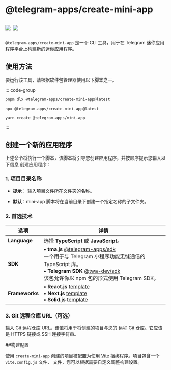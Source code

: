 # @telegram-apps/create-mini-app

<p style="display: inline-flex; gap: 8px">
  <a href="https://npmjs.com/package/@telegram-apps/create-mini-app">
    <img src="https://img.shields.io/npm/v/@telegram-apps/create-mini-app?logo=npm"/>
  </a>
  <a href="https://github.com/Telegram-Mini-Apps/telegram-apps/tree/master/packages/create-mini-app">
    <img src="https://img.shields.io/badge/source-black?logo=github"/>
  </a>
</p>

`@telegram-apps/create-mini-app` 是一个 CLI 工具，用于在 Telegram 迷你应用程序平台上构建新的迷你应用程序。

## 使用方法

要运行该工具，请根据软件包管理器使用以下脚本之一。

::: code-group
```bash [pnpm]
pnpm dlx @telegram-apps/create-mini-app@latest
```

```bash [npm]
npx @telegram-apps/create-mini-app@latest
```

```bash [yarn]
yarn create @telegram-apps/mini-app
```
:::

## 创建一个新的应用程序

上述命令将执行一个脚本，该脚本将引导您创建应用程序，并按顺序提示您输入以下信息
创建应用程序：

### 1. 项目目录名称

- **提示**： 输入项目文件所在文件夹的名称。

- **默认**：mini-app
     脚本将在当前目录下创建一个指定名称的子文件夹。

### 2.	首选技术

| 选项         | 详情                                                                                                                                                                                                                                                                                                                                 |
|----------------|-----------------------------------------------------------------------------------------------------------------------------------------------------------------------------------------------------------------------------------------------------------------------------------------------------------------------------------------|
| **Language**   | 选择 **TypeScript** 或 **JavaScript**。                                                                                                                                                                                                                                                                                        |
| **SDK**        | **• tma.js** [@telegram-apps/sdk](https://www.npmjs.com/package/@telegram-apps/sdk) <br/> 一个用于与 Telegram 小程序功能无缝通信的 TypeScript 库。<br/> **• Telegram SDK** [@twa-dev/sdk](https://www.npmjs.com/package/@twa-dev/sdk) <br/> 该包允许你以 npm 包的形式使用 Telegram SDK。  |
| **Frameworks** | **• React.js** [template](https://github.com/Telegram-Mini-Apps/reactjs-template)<br/> **• Next.js** [template](https://github.com/Telegram-Mini-Apps/nextjs-template)<br/> **• Solid.js** [template](https://github.com/Telegram-Mini-Apps/solidjs-js-template)<br/>                                                                   |

### 3.	Git 远程仓库 URL（可选）

输入 Git 远程仓库 URL。该值将用于将创建的项目与您的
远程 Git 仓库。它应该是 HTTPS 链接或 SSH 连接字符串。

##构建配置

使用 `create-mini-app` 创建的项目被配置为使用 [Vite](https://vite.dev/) 捆绑程序。项目包含一个 `vite.config.js` 文件、
文件，您可以根据需要自定义调整构建设置。
